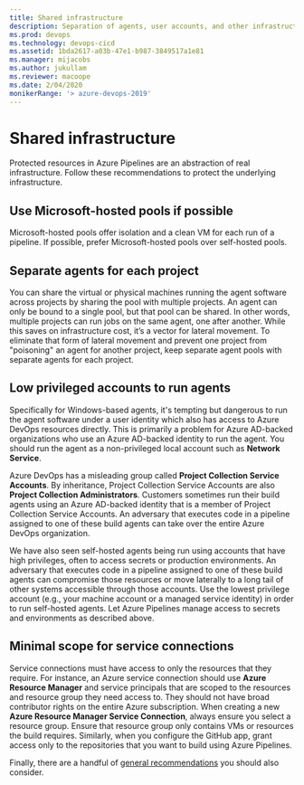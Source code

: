 ```yaml
---
title: Shared infrastructure
description: Separation of agents, user accounts, and other infrastructure components.
ms.prod: devops
ms.technology: devops-cicd
ms.assetid: 1bda2617-a03b-47e1-b987-3849517a1e81
ms.manager: mijacobs
ms.author: jukullam
ms.reviewer: macoope
ms.date: 2/04/2020
monikerRange: '> azure-devops-2019'
---
```


# Shared infrastructure

Protected resources in Azure Pipelines are an abstraction of real infrastructure.
Follow these recommendations to protect the underlying infrastructure.

## Use Microsoft-hosted pools if possible

Microsoft-hosted pools offer isolation and a clean VM for each run of a pipeline.
If possible, prefer Microsoft-hosted pools over self-hosted pools.

## Separate agents for each project

You can share the virtual or physical machines running the agent software across projects by sharing the pool with multiple projects.
An agent can only be bound to a single pool, but that pool can be shared.
In other words, multiple projects can run jobs on the same agent, one after another.
While this saves on infrastructure cost, it’s a vector for lateral movement.
To eliminate that form of lateral movement and prevent one project from "poisoning" an agent for another project, keep separate agent pools with separate agents for each project.

## Low privileged accounts to run agents

Specifically for Windows-based agents, it's tempting but dangerous to run the agent software under a user identity which also has access to Azure DevOps resources directly.
This is primarily a problem for Azure AD-backed organizations who use an Azure AD-backed identity to run the agent.
You should run the agent as a non-privileged local account such as **Network Service**.

Azure DevOps has a misleading group called **Project Collection Service Accounts**.
By inheritance, Project Collection Service Accounts are also **Project Collection Administrators**.
Customers sometimes run their build agents using an Azure AD-backed identity that is a member of Project Collection Service Accounts.
An adversary that executes code in a pipeline assigned to one of these build agents can take over the entire Azure DevOps organization.

We have also seen self-hosted agents being run using accounts that have high privileges, often to access secrets or production environments.
An adversary that executes code in a pipeline assigned to one of these build agents can compromise those resources or move laterally to a long tail of other systems accessible through those accounts.
Use the lowest privilege account (e.g., your machine account or a managed service identity) in order to run self-hosted agents.
Let Azure Pipelines manage access to secrets and environments as described above.

## Minimal scope for service connections

Service connections must have access to only the resources that they require.
For instance, an Azure service connection should use **Azure Resource Manager** and service principals that are scoped to the resources and resource group they need access to.
They should not have broad contributor rights on the entire Azure subscription.
When creating a new **Azure Resource Manager Service Connection**, always ensure you select a resource group.
Ensure that resource group only contains VMs or resources the build requires.
Similarly, when you configure the GitHub app, grant access only to the repositories that you want to build using Azure Pipelines.

Finally, there are a handful of [general recommendations](misc.md) you should also consider.
